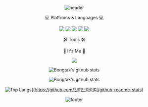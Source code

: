 <div align="center">
 
 ![header](https://capsule-render.vercel.app/api?type=waving&color=7F7FD5&text=%20Soeun%20%20&height=200&fontSize=90&fontColor=ffffff)

💻 Platfroms & Languages 💻
 
<img src="https://img.shields.io/badge/Firebase-FFCA28?style=flat-square&logo=firebase&logoColor=white"/> <img src="https://img.shields.io/badge/Flutter-02569B?style=flat-square&logo=flutter&logoColor=white"/> <img src="https://img.shields.io/badge/C-A8B9CC?style=flat-square&logo=C&logoColor=white"/>
<img src="https://img.shields.io/badge/PostgreSQL-4169E1?style=flat-square&logo=PostgreSQL&logoColor=white"/> <img src="https://img.shields.io/badge/MySQL-4479A1?style=flat-square&logo=MySQL&logoColor=white"/>
  
🛠️ Tools 🛠️
 

🥸 It's Me 🥸
 
<a href="https://www.instagram.com/sosososo._.eun/"><img src="https://img.shields.io/badge/Instagram-E4405F?style=flat-square&logo=Instagram&logoColor=white"/></a>
  

  
![Bongtak's gitnub stats](https://github-readme-stats.vercel.app/api?username=bongtak&show_icons=true)
  
![Bongtak's gitnub stats](https://github-readme-stats.vercel.app/api?username=bongtak&show_icons=true)
  
![Top Langs](https://github-readme-stats.vercel.app/api/top-langs/?username=bongtak)](https://github.com/깃허브아이디/github-readme-stats)
  
![footer](https://capsule-render.vercel.app/api?section=footer&type=waving&color=7F7FD5)


</div>
